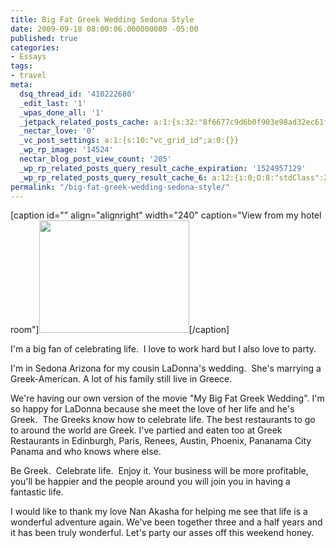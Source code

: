 ```yaml
---
title: Big Fat Greek Wedding Sedona Style
date: 2009-09-18 08:00:06.000000000 -05:00
published: true
categories:
- Essays
tags:
- travel
meta:
  dsq_thread_id: '410222680'
  _edit_last: '1'
  _wpas_done_all: '1'
  _jetpack_related_posts_cache: a:1:{s:32:"8f6677c9d6b0f903e98ad32ec61f8deb";a:2:{s:7:"expires";i:1499686061;s:7:"payload";a:3:{i:0;a:1:{s:2:"id";i:8352;}i:1;a:1:{s:2:"id";i:1250;}i:2;a:1:{s:2:"id";i:214;}}}}
  _nectar_love: '0'
  _vc_post_settings: a:1:{s:10:"vc_grid_id";a:0:{}}
  _wp_rp_image: '14524'
  nectar_blog_post_view_count: '205'
  _wp_rp_related_posts_query_result_cache_expiration: '1524957129'
  _wp_rp_related_posts_query_result_cache_6: a:12:{i:0;O:8:"stdClass":2:{s:7:"post_id";s:4:"4430";s:5:"score";s:17:"64.45128369603968";}i:1;O:8:"stdClass":2:{s:7:"post_id";s:4:"1766";s:5:"score";s:17:"57.14467712125715";}i:2;O:8:"stdClass":2:{s:7:"post_id";s:4:"4410";s:5:"score";s:18:"54.916201908226505";}i:3;O:8:"stdClass":2:{s:7:"post_id";s:3:"746";s:5:"score";s:17:"54.89960430230102";}i:4;O:8:"stdClass":2:{s:7:"post_id";s:4:"4413";s:5:"score";s:17:"53.68569096046254";}i:5;O:8:"stdClass":2:{s:7:"post_id";s:4:"4409";s:5:"score";s:17:"49.16605859350753";}i:6;O:8:"stdClass":2:{s:7:"post_id";s:4:"4406";s:5:"score";s:17:"46.99222609573401";}i:7;O:8:"stdClass":2:{s:7:"post_id";s:4:"4419";s:5:"score";s:17:"46.08350807102081";}i:8;O:8:"stdClass":2:{s:7:"post_id";s:4:"4411";s:5:"score";s:17:"45.13521922746264";}i:9;O:8:"stdClass":2:{s:7:"post_id";s:4:"4405";s:5:"score";s:17:"42.73016827483246";}i:10;O:8:"stdClass":2:{s:7:"post_id";s:4:"4417";s:5:"score";s:16:"41.6890589163344";}i:11;O:8:"stdClass":2:{s:7:"post_id";s:3:"788";s:5:"score";s:17:"39.60221719804794";}}
permalink: "/big-fat-greek-wedding-sedona-style/"
---
```

[caption id="" align="alignright" width="240" caption="View from my hotel room"]<img title="Sedona Red Rocks" src="{{ site.baseurl }}/posts/2009/09/3931325239_4e38067484_m.jpg" alt="" width="240" height="180" />[/caption]

I'm a big fan of celebrating life.  I love to work hard but I also love to party.

I'm in Sedona Arizona for my cousin LaDonna's wedding.  She's marrying a Greek-American. A lot of his family still live in Greece.

We're having our own version of the movie "My Big Fat Greek Wedding". I'm so happy for LaDonna because she meet the love of her life and he's Greek.  The Greeks know how to celebrate life. The best restaurants to go to around the world are Greek. I've partied and eaten too at Greek Restaurants in Edinburgh, Paris, Renees, Austin, Phoenix, Pananama City Panama and who knows where else.

Be Greek.  Celebrate life.  Enjoy it. Your business will be more profitable, you'll be happier and the people around you will join you in having a fantastic life.

I would like to thank my love Nan Akasha for helping me see that life is a wonderful adventure again. We've been together three and a half years and it has been truly wonderful. Let's party our asses off this weekend honey.
